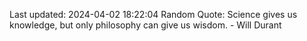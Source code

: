 Last updated: 2024-04-02 18:22:04
Random Quote: Science gives us knowledge, but only philosophy can give us wisdom. - Will Durant